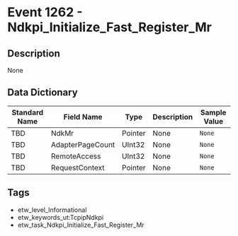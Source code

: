 # Event 1262 - Ndkpi_Initialize_Fast_Register_Mr

## Description
None

## Data Dictionary
|Standard Name|Field Name|Type|Description|Sample Value|
|---|---|---|---|---|
|TBD|NdkMr|Pointer|None|`None`|
|TBD|AdapterPageCount|UInt32|None|`None`|
|TBD|RemoteAccess|UInt32|None|`None`|
|TBD|RequestContext|Pointer|None|`None`|

## Tags
* etw_level_Informational
* etw_keywords_ut:TcpipNdkpi
* etw_task_Ndkpi_Initialize_Fast_Register_Mr
